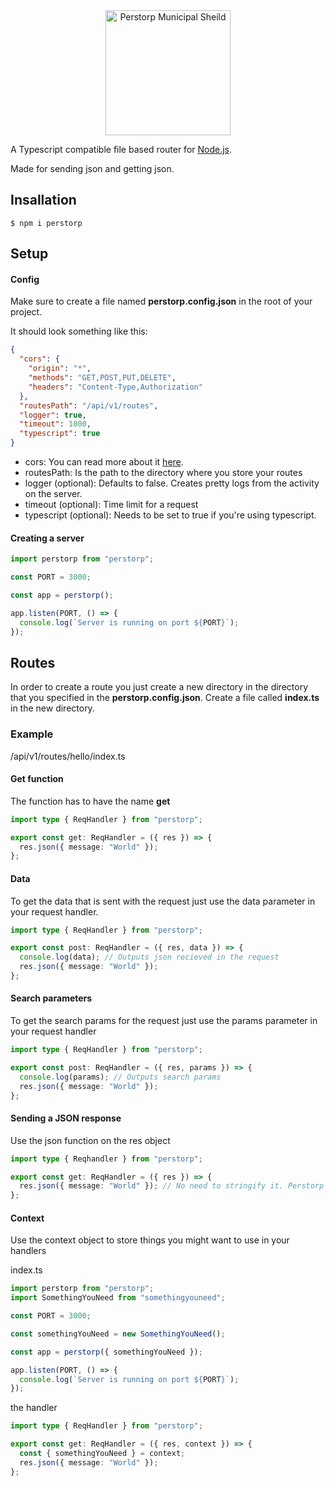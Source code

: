 <div align="center">
    <img src="https://upload.wikimedia.org/wikipedia/commons/b/b3/Perstorp_vapen.svg" width="200" height="auto" alt="Perstorp Municipal Sheild"/>
</div>

A Typescript compatible file based router for [Node.js](https://nodejs.org/).

Made for sending json and getting json.

## Insallation

```console
$ npm i perstorp
```

## Setup

#### Config

Make sure to create a file named **perstorp.config.json** in the root of your project.

It should look something like this:

```json
{
  "cors": {
    "origin": "*",
    "methods": "GET,POST,PUT,DELETE",
    "headers": "Content-Type,Authorization"
  },
  "routesPath": "/api/v1/routes",
  "logger": true,
  "timeout": 1000,
  "typescript": true
}
```

- cors: You can read more about it [here](https://developer.mozilla.org/en-US/docs/Web/HTTP/CORS).
- routesPath: Is the path to the directory where you store your routes
- logger (optional): Defaults to false. Creates pretty logs from the activity on the server.
- timeout (optional): Time limit for a request
- typescript (optional): Needs to be set to true if you're using typescript.

#### Creating a server

```ts
import perstorp from "perstorp";

const PORT = 3000;

const app = perstorp();

app.listen(PORT, () => {
  console.log(`Server is running on port ${PORT}`);
});
```

## Routes

In order to create a route you just create a new directory in the directory that you specified in the **perstorp.config.json**.
Create a file called **index.ts** in the new directory.

### Example

/api/v1/routes/hello/index.ts

#### Get function

The function has to have the name **get**

```ts
import type { ReqHandler } from "perstorp";

export const get: ReqHandler = ({ res }) => {
  res.json({ message: "World" });
};
```

#### Data

To get the data that is sent with the request just use the data parameter in your request handler.

```ts
import type { ReqHandler } from "perstorp";

export const post: ReqHandler = ({ res, data }) => {
  console.log(data); // Outputs json recieved in the request
  res.json({ message: "World" });
};
```

#### Search parameters

To get the search params for the request just use the params parameter in your request handler

```ts
import type { ReqHandler } from "perstorp";

export const post: ReqHandler = ({ res, params }) => {
  console.log(params); // Outputs search params
  res.json({ message: "World" });
};
```

#### Sending a JSON response

Use the json function on the res object

```ts
import type { Reqhandler } from "perstorp";

export const get: ReqHandler = ({ res }) => {
  res.json({ message: "World" }); // No need to stringify it. Perstorp does that for you.
};
```

#### Context

Use the context object to store things you might want to use in your handlers

index.ts

```ts
import perstorp from "perstorp";
import SomethingYouNeed from "somethingyouneed";

const PORT = 3000;

const somethingYouNeed = new SomethingYouNeed();

const app = perstorp({ somethingYouNeed });

app.listen(PORT, () => {
  console.log(`Server is running on port ${PORT}`);
});
```

the handler

```ts
import type { ReqHandler } from "perstorp";

export const get: ReqHandler = ({ res, context }) => {
  const { somethingYouNeed } = context;
  res.json({ message: "World" });
};
```
